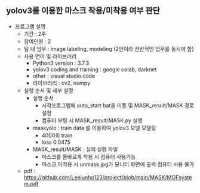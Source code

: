 ## yolov3를 이용한 마스크 착용/미착용 여부 판단
- 프로그램 설명
    + 기간 : 2주
    + 참여인원 : 2
    + 팀 내 업무 : image labeling, modeling (2인이라 전반적인 업무를 동시에 함)
    + 사용 언어 및 라이브러리
        + Python3 version : 3.7.3
        + yolov3 coding and training : google colab, darknet
        + other : visual studio code
        + 라이브러리 : cv2, numpy
    + 실행 순서 및 세부 설명
        + 실행 순서
            + 시작프로그램에 auto_start.bat을 이동 및 MASK_result/MASK 경로 설정
            + 컴퓨터 부팅 시 MASK_result/MASK.py 실행
        + maskyolo : train data 를 이용하여 yolov3 모델 모델링
            + 4000회 train
            + loss 0.0475
        + MASK_result/MASK : 실제 실행 파일
            + 마스크를 올바르게 착용 시 컴퓨터 사용가능
            + 마스크 미착용 시 unmask.jpg가 모니터 화면에 출력 컴퓨터 사용 불가
    + pdf : https://github.com/Leejunho123/project/blob/main/MASK/MOFsystem.pdf
